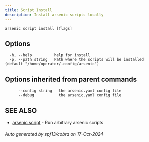 ```yaml
---
title: Script Install
description: Install arsenic scripts locally
---
```


```
arsenic script install [flags]
```

## Options

```
  -h, --help          help for install
  -p, --path string   Path where the scripts will be installed (default "/home/operator/.config/arsenic")
```

## Options inherited from parent commands

```
      --config string   the arsenic.yaml config file
      --debug           the arsenic.yaml config file
```

## SEE ALSO

* [arsenic script](arsenic_script.md)	 - Run arbitrary arsenic scripts

###### Auto generated by spf13/cobra on 17-Oct-2024
